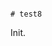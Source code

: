                                                                                                                                                                                                                                                                                                                                                                                                                                                                                                                                                                                                                                                                                                                                                        # test8

Init.
